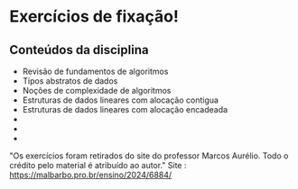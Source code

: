 # Exercícios de fixação!

## Conteúdos da disciplina
- Revisão de fundamentos de algoritmos
- Tipos abstratos de dados
- Noções de complexidade de algoritmos
- Estruturas de dados lineares com alocação contigua
- Estruturas de dados lineares com alocação encadeada
- 
-
-

"Os exercícios foram retirados do site do professor Marcos Aurélio. 
Todo o crédito pelo material é atribuído ao autor."
Site : https://malbarbo.pro.br/ensino/2024/6884/